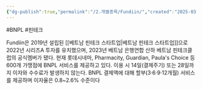 ```yaml
---
{"dg-publish":true,"permalink":"/2.개별종목/Fundiin/","created":"2025-03-04T14:04:34.160+09:00","updated":"2025-06-03T20:05:59.143+09:00"}
---
```


#BNPL #핀테크 

Fundiin은 2019년 설립된 [[베트남 핀테크 스타트업\|베트남 핀테크 스타트업]]으로 2022년 시리즈A 투자를 유치했으며, 2023년 베트남 은행연합 산하 베트남 핀테크클럽의 공식멤버가 됐다. 현재 롯데시네마, Pharmacity, Guardian, Paula's Choice 등 600개 가맹점에 BNPL 서비스를 제공하고 있다. 이용 시 14일(결제주기) 또는 28일까지 이자와 수수료가 발생하지 않는다. BNPL 결제액에 대해 할부(3·6·9·12개월) 서비스를 제공하며 이자율은 0.8~2.6% 수준이다

